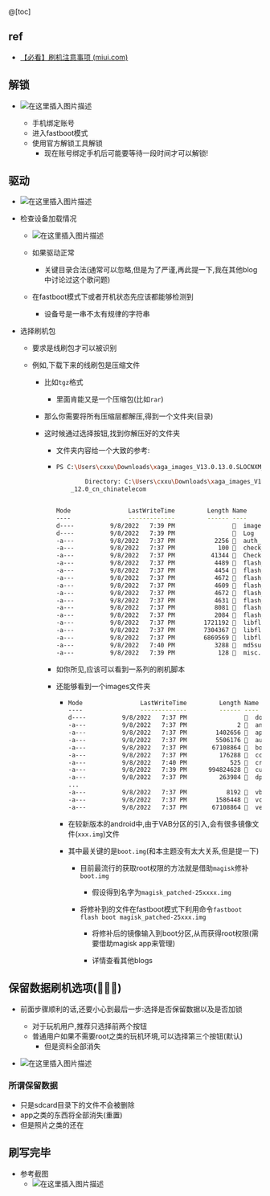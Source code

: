 @[toc]
## ref

- [【必看】刷机注意事项 (miui.com)](https://web.vip.miui.com/page/info/mio/mio/detail?postId=32681233&app_version=dev.20051)

## 解锁

- ![在这里插入图片描述](https://img-blog.csdnimg.cn/9374f9b84a5946f5a6de26790ba8ef39.png)

  - 手机绑定账号
  - 进入fastboot模式
  - 使用官方解锁工具解锁
    - 现在账号绑定手机后可能要等待一段时间才可以解锁!

## 驱动

- ![在这里插入图片描述](https://img-blog.csdnimg.cn/661810c754b44b299f96ecb49d1f9326.png)


- 检查设备加载情况

  - ![在这里插入图片描述](https://img-blog.csdnimg.cn/44685049a6d94e7897c860af6d0bf49c.png)

  - 如果驱动正常
    - 关键目录合法(通常可以忽略,但是为了严谨,再此提一下,我在其他blog中讨论过这个歌问题)
  - 在fastboot模式下或者开机状态先应该都能够检测到
    - 设备号是一串不太有规律的字符串

- 选择刷机包

  - 要求是线刷包才可以被识别

  - 例如,下载下来的线刷包是压缩文件

    - 比如`tgz`格式

      - 里面肯能又是一个压缩包(比如`rar`)

    - 那么你需要将所有压缩层都解压,得到一个文件夹(目录)

    - 这时候通过选择按钮,找到你解压好的文件夹

      - 文件夹内容给一个大致的参考:

      - ```bash
        PS C:\Users\cxxu\Downloads\xaga_images_V13.0.13.0.SLOCNXM_20220908.0000.00_12.0_cn_chinatelecom> ls
        
                Directory: C:\Users\cxxu\Downloads\xaga_images_V13.0.13.0.SLOCNXM_20220908.0000.00
            _12.0_cn_chinatelecom
        
        
        Mode                LastWriteTime         Length Name
        ----                -------------         ------ ----
        d----          9/8/2022   7:39 PM                  images
        d----          9/8/2022   7:39 PM                  Log
        -a---          9/8/2022   7:37 PM           2256   auth_sv5.auth
        -a---          9/8/2022   7:37 PM            100   check_sum.sh
        -a---          9/8/2022   7:37 PM          41344   CheckSum_Gen
        -a---          9/8/2022   7:37 PM           4489   flash_all_except_data_storage.bat
        -a---          9/8/2022   7:37 PM           4454   flash_all_except_data_storage.sh
        -a---          9/8/2022   7:37 PM           4672   flash_all_lock.bat
        -a---          9/8/2022   7:37 PM           4609   flash_all_lock.sh
        -a---          9/8/2022   7:37 PM           4672   flash_all.bat
        -a---          9/8/2022   7:37 PM           4631   flash_all.sh
        -a---          9/8/2022   7:37 PM           8081   flash_gen_crc_list.py
        -a---          9/8/2022   7:37 PM           2084   flash_gen_md5_list.py
        -a---          9/8/2022   7:37 PM        1721192   libflashtool.so
        -a---          9/8/2022   7:37 PM        7304367   libflashtool.v1.so
        -a---          9/8/2022   7:37 PM        6869569   libflashtoolEx.so
        -a---          9/8/2022   7:40 PM           3288   md5sum.xml
        -a---          9/8/2022   7:39 PM            128   misc.txt
        
        ```

      - 如你所见,应该可以看到一系列的刷机脚本

      - 还能够看到一个images文件夹

        - ```bash
          Mode                LastWriteTime         Length Name
          ----                -------------         ------ ----
          d----          9/8/2022   7:37 PM                  download_agent
          -a---          9/8/2022   7:37 PM              2   anti_version.txt
          -a---          9/8/2022   7:37 PM        1402656   apusys.img
          -a---          9/8/2022   7:37 PM        5506176   audio_dsp.img
          -a---          9/8/2022   7:37 PM       67108864   boot.img
          -a---          9/8/2022   7:37 PM         176288   ccu.img
          -a---          9/8/2022   7:40 PM            525   crclist.txt
          -a---          9/8/2022   7:39 PM      994824628   cust.img
          -a---          9/8/2022   7:37 PM         263984   dpm.img
          ...
          -a---          9/8/2022   7:37 PM           8192   vbmeta.img
          -a---          9/8/2022   7:37 PM        1586448   vcp.img
          -a---          9/8/2022   7:37 PM       67108864   vendor_boot.img
          ```

        - 在较新版本的android中,由于VAB分区的引入,会有很多镜像文件(`xxx.img`)文件

        - 其中最关键的是`boot.img`(和本主题没有太大关系,但是提一下)

          - 目前最流行的获取root权限的方法就是借助`magisk`修补`boot.img`

            - 假设得到名字为`magisk_patched-25xxxx.img`

          - 将修补到的文件在fastboot模式下利用命令`fastboot flash boot magisk_patched-25xxx.img `

            - 将修补后的镜像输入到boot分区,从而获得root权限(需要借助magisk app来管理)

            - 详情查看其他blogs

              

## 保留数据刷机选项(🎈🎈🎈)

- 前面步骤顺利的话,还要小心到最后一步:选择是否保留数据以及是否加锁
  - 对于玩机用户,推荐只选择前两个按钮
  - 普通用户如果不需要root之类的玩机环境,可以选择第三个按钮(默认)
    - 但是资料全部消失

- ![在这里插入图片描述](https://img-blog.csdnimg.cn/02c3c5b5077b4c0c8351c17b0099e273.png)
###  所谓保留数据
- 只是sdcard目录下的文件不会被删除
- app之类的东西将全部消失(重置)
- 但是照片之类的还在

## 刷写完毕

- 参考截图
  - ![在这里插入图片描述](https://img-blog.csdnimg.cn/4d5ae53b427442a5b07bc42c1f6a50b7.png)